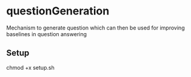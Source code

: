 # questionGeneration
Mechanism to generate question which can then be used for improving baselines in question answering

## Setup
chmod +x setup.sh
